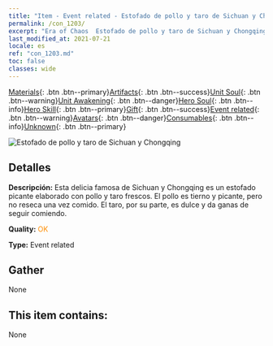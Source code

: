 ```yaml
---
title: "Item - Event related - Estofado de pollo y taro de Sichuan y Chongqing"
permalink: /con_1203/
excerpt: "Era of Chaos  Estofado de pollo y taro de Sichuan y Chongqing"
last_modified_at: 2021-07-21
locale: es
ref: "con_1203.md"
toc: false
classes: wide
---
```

 [Materials](/ItemsES/){: .btn .btn--primary}[Artifacts](/ItemsES/Artifacts/){: .btn .btn--success}[Unit Soul](/ItemsES/UnitSoul/){: .btn .btn--warning}[Unit Awakening](/ItemsES/UnitAwakening/){: .btn .btn--danger}[Hero Soul](/ItemsES/HeroSoul/){: .btn .btn--info}[Hero Skill](/ItemsES/HeroSkill/){: .btn .btn--primary}[Gift](/ItemsES/Gift/){: .btn .btn--success}[Event related](/ItemsES/Events/){: .btn .btn--warning}[Avatars](/ItemsES/Avatars/){: .btn .btn--danger}[Consumables](/ItemsES/Consumables/){: .btn .btn--info}[Unknown](/ItemsES/Unknown/){: .btn .btn--primary}

 ![Estofado de pollo y taro de Sichuan y Chongqing](/images/t/i_81521221.png)

## Detalles
 **Descripción:** Esta delicia famosa de Sichuan y Chongqing es un estofado picante elaborado con pollo y taro frescos. El pollo es tierno y picante, pero no reseca una vez comido. El taro, por su parte, es dulce y da ganas de seguir comiendo.

 **Quality:** <span style="color: #FF8C00">OK</span>

 **Type:** Event related

## Gather

  None

## This item contains:

  None

